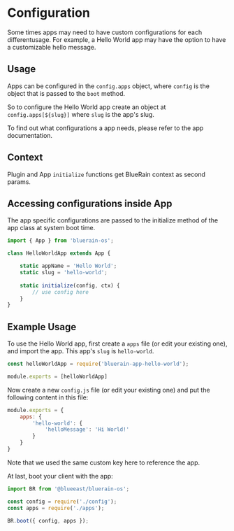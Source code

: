 # Configuration

Some times apps may need to have custom configurations for each differentusage. For example, a Hello World app may have the option to have a customizable hello message.

## Usage
Apps can be configured in the `config.apps` object, where `config` is the object that is passed to the `boot` method.

So to configure the Hello World app create an object at `config.apps[${slug}]` where `slug` is the app's slug. 

To find out what configurations a app needs, please refer to the app documentation.

## Context
Plugin and App `initialize` functions get BlueRain context as second params.

## Accessing configurations inside App
The app specific configurations are passed to the initialize method of the app class at system boot time.

```javascript
import { App } from 'bluerain-os';

class HelloWorldApp extends App {

	static appName = 'Hello World';
	static slug = 'hello-world';
	
	static initialize(config, ctx) {
		// use config here
	}
}
```
## Example Usage
To use the Hello World app, first create a `apps` file (or edit your existing one), and import the app. This app's `slug` is `hello-world`.

```javascript
const helloWorldApp = require('bluerain-app-hello-world');

module.exports = [helloWorldApp]
```
Now create a new `config.js` file (or edit your existing one) and put the following content in this file:

```javascript
module.exports = {
	apps: {
		'hello-world': {
			'helloMessage': 'Hi World!'
		}
	}
}
```
Note that we used the same custom key here to reference the app.
 
At last, boot your client with the app:

```js
import BR from '@blueeast/bluerain-os';

const config = require('./config');
const apps = require('./apps');

BR.boot({ config, apps });
```
 